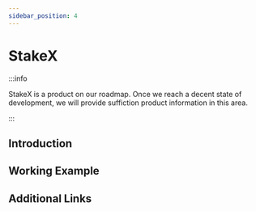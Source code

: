 ```yaml
---
sidebar_position: 4
---
```


# StakeX

:::info

StakeX is a product on our roadmap. Once we reach a decent state of development, we will provide suffiction product information in this area.

:::

## Introduction

## Working Example

## Additional Links
